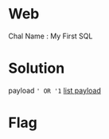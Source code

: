 # Web
Chal Name : My First SQL

# Solution
payload ```' OR '1```
[list payload](https://github.com/payloadbox/sql-injection-payload-list)

# Flag
